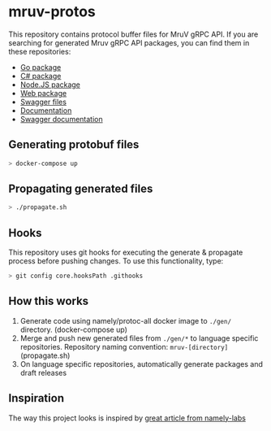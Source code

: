 
# mruv-protos

This repository contains protocol buffer files for MruV gRPC API.
If you are searching for generated Mruv gRPC API packages, you can find them in these repositories:

* [Go package](https://github.com/MruV-RP/mruv-pb-go)
* [C# package](https://github.com/MruV-RP/mruv-pb-csharp)
* [Node.JS package](https://github.com/MruV-RP/mruv-pb-node)
* [Web package](https://github.com/MruV-RP/mruv-pb-web)
* [Swagger files](https://github.com/MruV-RP/mruv-pb-swagger)
* [Documentation](https://github.com/MruV-RP/mruv-pb-docs)
* [Swagger documentation](https://mruv-rp.github.io/mruv-pb-swagger)

## Generating protobuf files

```sh
> docker-compose up
```

## Propagating generated files

```sh
> ./propagate.sh
```

## Hooks

This repository uses git hooks for executing the generate & propagate process before pushing changes.
To use this functionality, type:

```sh
> git config core.hooksPath .githooks
```

## How this works

1. Generate code using namely/protoc-all docker image to `./gen/` directory. (docker-compose up)
2. Merge and push new generated files from `./gen/*` to language specific repositories. Repository naming convention: `mruv-[directory]` (propagate.sh)
3. On language specific repositories, automatically generate packages and draft releases

## Inspiration

The way this project looks is inspired by [great article from namely-labs](https://medium.com/namely-labs/how-we-build-grpc-services-at-namely-52a3ae9e7c35)
